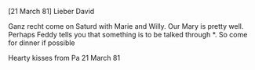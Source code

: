  [21 March 81]
Lieber David

Ganz recht come on Saturd with Marie and Willy. Our Mary is pretty well. Perhaps Feddy tells you that something is to be talked through <Tantes Geld>*. So come for dinner if possible

 Hearty kisses
 from Pa
21 March 81
